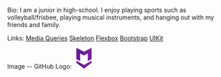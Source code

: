 Bio: I am a junior in high-school. I enjoy playing sports such as volleyball/frisbee, playing musical instruments, and hanging out with my friends and family.

Links:
[Media Queries](aliciapiper.github.io)
[Skeleton](aliciapiper.github.io/resume.html)
[Flexbox](aliciapiper.github.io)
[Bootstrap](aliciapiper.github.io)
[UIKit](aliciapiper.github.io)


Image -- GitHub Logo:
![GitHub Logo][logo]

[logo]: https://github.com/adam-p/markdown-here/raw/master/src/common/images/icon48.png "GitHub logo"

